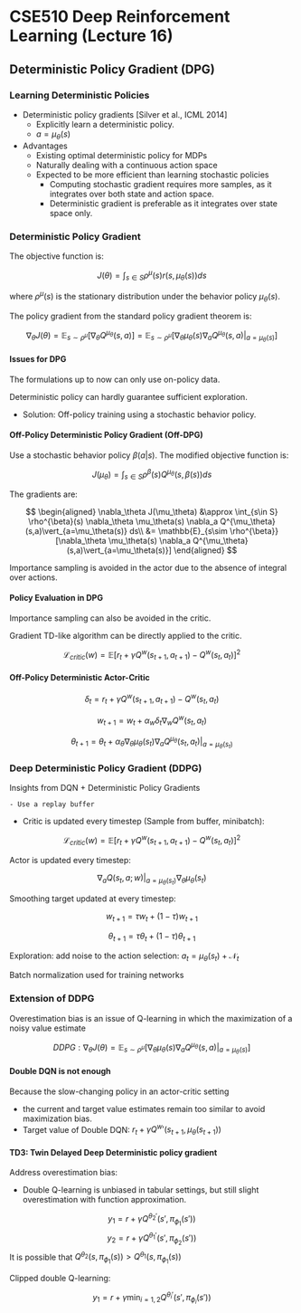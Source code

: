 # CSE510 Deep Reinforcement Learning (Lecture 16)

## Deterministic Policy Gradient (DPG)

### Learning Deterministic Policies

- Deterministic policy gradients [Silver et al., ICML 2014]
  - Explicitly learn a deterministic policy.
  - $a = \mu_\theta(s)$
- Advantages
  - Existing optimal deterministic policy for MDPs
  - Naturally dealing with a continuous action space
  - Expected to be more efficient than learning stochastic policies
    - Computing stochastic gradient requires more samples, as it integrates over both state and action space.
    - Deterministic gradient is preferable as it integrates over state space only.

### Deterministic Policy Gradient

The objective function is:

$$
J(\theta)=\int_{s\in S} \rho^{\mu}(s) r(s,\mu_\theta(s)) ds
$$

where $\rho^{\mu}(s)$ is the stationary distribution under the behavior policy $\mu_\theta(s)$.

The policy gradient from the standard policy gradient theorem is:

$$
\nabla_\theta J(\theta) = \mathbb{E}_{s\sim \rho^{\mu}}[\nabla_\theta Q^{\mu_\theta}(s,a)]=\mathbb{E}_{s\sim \rho^{\mu}}[\nabla_\theta \mu_\theta(s) \nabla_a Q^{\mu_\theta}(s,a)\vert_{a=\mu_\theta(s)}]
$$

#### Issues for DPG

The formulations up to now can only use on-policy data.

Deterministic policy can hardly guarantee sufficient
exploration.

- Solution: Off-policy training using a stochastic behavior policy.

#### Off-Policy Deterministic Policy Gradient (Off-DPG)

Use a stochastic behavior policy $\beta(a|s)$. The modified objective function is:

$$
J(\mu_\theta)=\int_{s\in S} \rho^{\beta}(s) Q^{\mu_\theta}(s,\beta(s)) ds
$$

The gradients are:

$$
\begin{aligned}
\nabla_\theta J(\mu_\theta) &\approx \int_{s\in S} \rho^{\beta}(s) \nabla_\theta \mu_\theta(s) \nabla_a Q^{\mu_\theta}(s,a)\vert_{a=\mu_\theta(s)} ds\\
&= \mathbb{E}_{s\sim \rho^{\beta}}[\nabla_\theta \mu_\theta(s) \nabla_a Q^{\mu_\theta}(s,a)\vert_{a=\mu_\theta(s)}]
\end{aligned}
$$

Importance sampling is avoided in the actor due to the absence of integral over actions.

#### Policy Evaluation in DPG

Importance sampling can also be avoided in the critic.

Gradient TD-like algorithm can be directly applied to the critic.

$$
\mathcal{L}_{critic}(w) = \mathbb{E}[r_t+\gamma Q^w(s_{t+1},a_{t+1})-Q^w(s_t,a_t)]^2
$$

#### Off-Policy Deterministic Actor-Critic

$$
\delta_t=r_t+\gamma Q^w(s_{t+1},a_{t+1})-Q^w(s_t,a_t)
$$

$$
w_{t+1} = w_t + \alpha_w \delta_t \nabla_w Q^w(s_t,a_t)
$$

$$
\theta_{t+1} = \theta_t + \alpha_\theta \nabla_\theta \mu_\theta(s_t) \nabla_a Q^{\mu_\theta}(s_t,a_t)\vert_{a=\mu_\theta(s_t)}
$$

### Deep Deterministic Policy Gradient (DDPG)

Insights from DQN + Deterministic Policy Gradients

    - Use a replay buffer
- Critic is updated every timestep (Sample from buffer, minibatch):

$$
\mathcal{L}_{critic}(w) = \mathbb{E}[r_t+\gamma Q^w(s_{t+1},a_{t+1})-Q^w(s_t,a_t)]^2
$$

Actor is updated every timestep:

$$
\nabla_a Q(s_t,a;w)|_{a=\mu_\theta(s_t)} \nabla_\theta \mu_\theta(s_t)
$$

Smoothing target updated at every timestep:

$$
w_{t+1} = \tau w_t + (1-\tau) w_{t+1}
$$

$$
\theta_{t+1} = \tau \theta_t + (1-\tau) \theta_{t+1}
$$

Exploration: add noise to the action selection: $a_t = \mu_\theta(s_t) + \mathcal{N}_t$

Batch normalization used for training networks

### Extension of DDPG

Overestimation bias is an issue of Q-learning in which the maximization of a noisy value estimate

$$
DDPG:\nabla_\theta J(\theta) = \mathbb{E}_{s\sim \rho^{\mu}}[\nabla_\theta \mu_\theta(s) \nabla_a Q^{\mu_\theta}(s,a)\vert_{a=\mu_\theta(s)}]
$$

#### Double DQN is not enough

Because the slow-changing policy in an actor-critic setting

- the current and target value estimates remain too similar to avoid maximization bias.
- Target value of Double DQN: $r_t + \gamma Q^w'(s_{t+1},\mu_\theta(s_{t+1}))$

#### TD3: Twin Delayed Deep Deterministic policy gradient

Address overestimation bias:

- Double Q-learning is unbiased in tabular settings, but still slight overestimation with function approximation.

$$
y_1 = r + \gamma Q^{\theta_2'}(s', \pi_{\phi_1}(s'))
$$
$$
y_2 = r + \gamma Q^{\theta_1'}(s', \pi_{\phi_2}(s'))
$$
 It is possible that $Q^{\theta_2}(s, \pi_{\phi_1}(s)) > Q^{\theta_1}(s, \pi_{\phi_1}(s))$

Clipped double Q-learning:

$$
y_1 = r + \gamma \min_{i=1,2} Q^{\theta_i'}(s', \pi_{\phi_i}(s'))
$$

